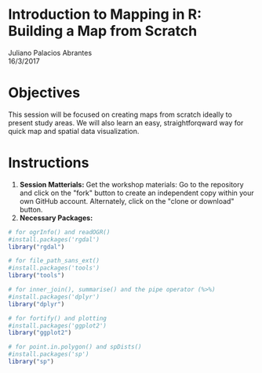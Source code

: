 # Introduction to Mapping in R: Building a Map from Scratch
Juliano Palacios Abrantes  
16/3/2017  

# Objectives
This session will be focused on creating maps from scratch ideally to present study areas. We will also learn an easy, straightforqward way for quick map and spatial data visualization.

# Instructions

1. **Session Matterials:** Get the workshop materials: Go to the repository and click on the "fork" button to create an independent copy within your own GitHub account. Alternately, click on the "clone or download" button. 
2. **Necessary Packages:** 


```r
# for ogrInfo() and readOGR()
#install.packages('rgdal')
library("rgdal") 

# for file_path_sans_ext()
#install.packages('tools')
library("tools") 

# for inner_join(), summarise() and the pipe operator (%>%)
#install.packages('dplyr')
library("dplyr") 

# for fortify() and plotting
#install.packages('ggplot2')
library("ggplot2") 

# for point.in.polygon() and spDists()
#install.packages('sp')
library("sp") 
```
